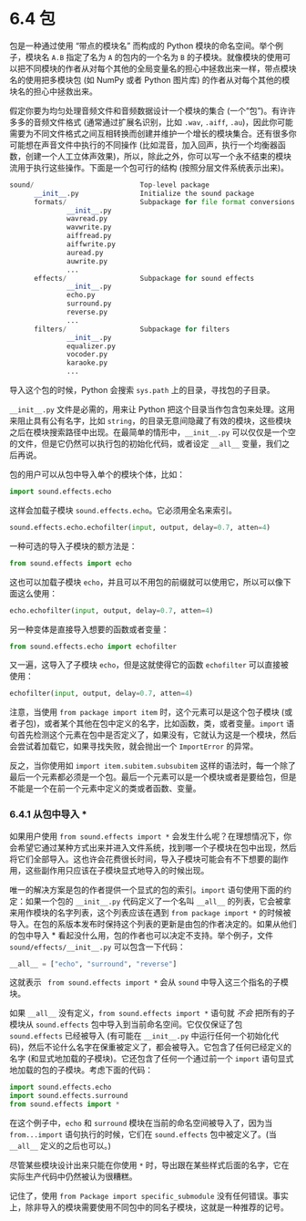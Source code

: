 # 6.4 包

包是一种通过使用 “带点的模块名” 而构成的 Python 模块的命名空间。举个例子，模块名 `A.B` 指定了名为 `A` 的包内的一个名为 `B` 的子模块。就像模块的使用可以把不同模块的作者从对每个其他的全局变量名的担心中拯救出来一样，带点模块名的使用把多模块包 (如 NumPy 或者 Python 图片库) 的作者从对每个其他的模块名的担心中拯救出来。

假定你要为均匀处理音频文件和音频数据设计一个模块的集合 (一个“包”)。有许许多多的音频文件格式 (通常通过扩展名识别，比如 `.wav`, `.aiff`, `.au`)，因此你可能需要为不同文件格式之间互相转换而创建并维护一个增长的模块集合。还有很多你可能想在声音文件中执行的不同操作 (比如混音，加入回声，执行一个均衡器函数，创建一个人工立体声效果)，所以，除此之外，你可以写一个永不结束的模块流用于执行这些操作。下面是一个包可行的结构 (按照分层文件系统表示出来)。

```python
sound/                          Top-level package
      __init__.py               Initialize the sound package
      formats/                  Subpackage for file format conversions
              __init__.py
              wavread.py
              wavwrite.py
              aiffread.py
              aiffwrite.py
              auread.py
              auwrite.py
              ...
      effects/                  Subpackage for sound effects
              __init__.py
              echo.py
              surround.py
              reverse.py
              ...
      filters/                  Subpackage for filters
              __init__.py
              equalizer.py
              vocoder.py
              karaoke.py
              ...
```

导入这个包的时候，Python 会搜索 `sys.path` 上的目录，寻找包的子目录。

`__init__.py` 文件是必需的，用来让 Python 把这个目录当作包含包来处理。这用来阻止具有公有名字，比如 `string`，的目录无意间隐藏了有效的模块，这些模块之后在模块搜索路径中出现。在最简单的情形中，`__init__.py` 可以仅仅是一个空的文件，但是它仍然可以执行包的初始化代码，或者设定 `__all__` 变量，我们之后再说。

包的用户可以从包中导入单个的模块个体，比如：

```python
import sound.effects.echo
```

这样会加载子模块 `sound.effects.echo`。它必须用全名来索引。

```python
sound.effects.echo.echofilter(input, output, delay=0.7, atten=4)
```

一种可选的导入子模块的额方法是：

```python
from sound.effects import echo
```

这也可以加载子模块 `echo`，并且可以不用包的前缀就可以使用它，所以可以像下面这么使用：

```python
echo.echofilter(input, output, delay=0.7, atten=4)
```

另一种变体是直接导入想要的函数或者变量：

```python
from sound.effects.echo import echofilter
```

又一遍，这导入了子模块 `echo`，但是这就使得它的函数 `echofilter` 可以直接被使用：

```python
echofilter(input, output, delay=0.7, atten=4)
```

注意，当使用 `from package import item` 时，这个元素可以是这个包子模块 (或者子包)，或者某个其他在包中定义的名字，比如函数，类，或者变量。`import` 语句首先检测这个元素在包中是否定义了，如果没有，它就认为这是一个模块，然后会尝试着加载它，如果寻找失败，就会抛出一个 `ImportError` 的异常。

反之，当你使用如 `import item.subitem.subsubitem` 这样的语法时，每一个除了最后一个元素都必须是一个包。最后一个元素可以是一个模块或者是要给包，但是不能是一个在前一个元素中定义的类或者函数、变量。

### 6.4.1 从包中导入 \*

如果用户使用 `from sound.effects import *` 会发生什么呢？在理想情况下，你会希望它通过某种方式出来并进入文件系统，找到哪一个子模块在包中出现，然后将它们全部导入。这也许会花费很长时间，导入子模块可能会有不下想要的副作用，这些副作用只应该在子模块显式地导入的时候出现。

唯一的解决方案是包的作者提供一个显式的包的索引。`import` 语句使用下面的约定：如果一个包的 `__init__.py` 代码定义了一个名叫 `__all__` 的列表，它会被拿来用作模块的名字列表，这个列表应该在遇到 `from package import *` 的时候被导入。在包的系版本发布时保持这个列表的更新是由包的作者决定的。如果从他们的包中导入 \* 看起没什么用，包的作者也可以决定不支持。举个例子，文件 `sound/effects/__init__.py` 可以包含一下代码：

```python
__all__ = ["echo", "surround", "reverse"]
```

这就表示 ` from sound.effects import *` 会从 `sound` 中导入这三个指名的子模块。

如果 `__all__` 没有定义，`from sound.effects import *` 语句就 *不会* 把所有的子模块从 `sound.effects` 包中导入到当前命名空间。它仅仅保证了包 `sound.effects` 已经被导入 (有可能在 `__init__.py` 中运行任何一个初始化代码)，然后不论什么名字在保重被定义了，都会被导入。它包含了任何已经定义的名字 (和显式地加载的子模块)。它还包含了任何一个通过前一个 `import` 语句显式地加载的包的子模块。考虑下面的代码：

```python
import sound.effects.echo
import sound.effects.surround
from sound.effects import *
```

在这个例子中，`echo` 和 `surround` 模块在当前的命名空间被导入了，因为当 `from...import` 语句执行的时候，它们在 `sound.effects` 包中被定义了。(当 `__all__` 定义的之后也可以。)

尽管某些模块设计出来只能在你使用 `*` 时，导出跟在某些样式后面的名字，它在实际生产代码中仍然被认为很糟糕。

记住了，使用 `from Package import specific_submodule` 没有任何错误。事实上，除非导入的模块需要使用不同包中的同名子模块，这就是一种推荐的记号。